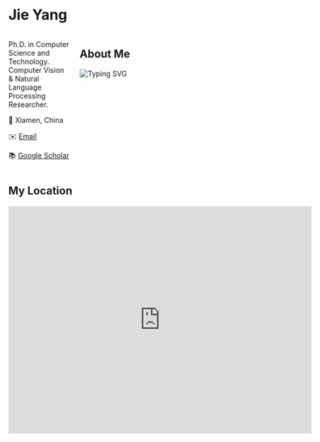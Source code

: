 # Jie Yang
<head>
  <style>
    /* 初始隐藏的CSS样式 */
    .watermark {
      display: none;
    }
  </style>
  <script>
    // 在DOM加载之前移除水印元素
    document.addEventListener("DOMContentLoaded", function() {
      var elements = document.getElementsByTagName('*');
      for (var i = 0; i < elements.length; i++) {
        if (elements[i].innerText && elements[i].innerText.includes("leoyang.github.io")) {
          elements[i].style.display = 'none';
        }
      }
    });
  </script>
</head>
<body>
  <div style="display: flex;">
    <div style="flex: 1; margin-right: 20px;">
      <p>Ph.D. in Computer Science and Technology. Computer Vision & Natural Language Processing Researcher.</p>
      <p>📍 Xiamen, China </p>
      <p>✉️ <a href="mailto:leoy220@gmail.com">Email</a></p>
      <p>📚 <a href="https://scholar.google.com/citations?user=your_google_scholar_id">Google Scholar</a></p>
    </div>
    <div style="flex: 3;">
      <h2>About Me</h2>
      <img src="https://readme-typing-svg.herokuapp.com?color=%2336BCF7&center=true&vCenter=true&width=600&lines=I+Received+My+Ph.D.+Degree+in+CS%26T+from+XMU;+I+Received+My+M.S.+Degree+in+Telecom+from+UNSW;+My+Research+Interests+Include:;+Natural+Language+Processing,+Computer+Vision,+etc." alt="Typing SVG">
    </div>
  </div>

  ## My Location
  <div style="position: relative; width: 600px; height: 450px;">
    <iframe src="https://www.google.com/maps/embed?pb=!1m18!1m12!1m3!1d11153.316369043733!2d118.098501!3d24.439521!2m3!1f0!2f0!3f0!3m2!1i1024!2i768!4f13.1!3m3!1m2!1s0x0%3A0x0!2zMjTCsDI2JzIyLjMiTiAxMTjCsDA1JzU0LjYiRQ!5e0!3m2!1sen!2s!4v1597822389101!5m2!1sen!2s" width="600" height="450" style="border:0;" allowfullscreen="" aria-hidden="false" tabindex="0"></iframe>
    <div class="watermark" style="position: absolute; bottom: 10px; right: 10px; background-color: white; width: 120px; height: 30px;"></div>
  </div>
</body>

